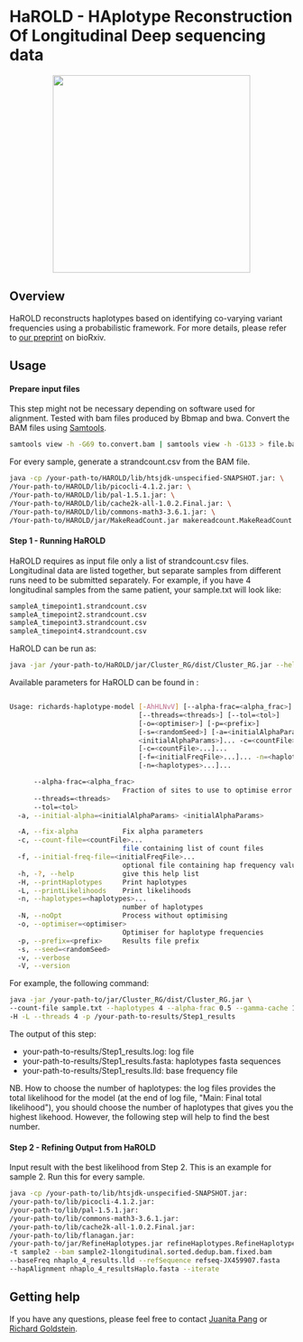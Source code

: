 # HaROLD - HAplotype Reconstruction Of Longitudinal Deep sequencing data
<p align="center">
<img src="https://github.com/ucl-pathgenomics/HaROLD/blob/master/HaROLD_logo.png" width="350">

## Overview
HaROLD reconstructs haplotypes based on identifying co-varying variant frequencies using a probabilistic framework. For more details, please refer to [our preprint](https://www.biorxiv.org/content/10.1101/444877v2) on bioRxiv.

## Usage

#### Prepare input files
This step might not be necessary depending on software used for alignment. Tested with bam files produced by Bbmap and bwa. 
Convert the BAM files using [Samtools](http://www.htslib.org).

```sh
samtools view -h -G69 to.convert.bam | samtools view -h -G133 > file.bam
```

For every sample, generate a strandcount.csv from the BAM file.

```sh
java -cp /your-path-to/HAROLD/lib/htsjdk-unspecified-SNAPSHOT.jar: \
/Your-path-to/HAROLD/lib/picocli-4.1.2.jar: \
/Your-path-to/HAROLD/lib/pal-1.5.1.jar: \
/Your-path-to/HAROLD/lib/cache2k-all-1.0.2.Final.jar: \
/Your-path-to/HAROLD/lib/commons-math3-3.6.1.jar: \
/Your-path-to/HAROLD/jar/MakeReadCount.jar makereadcount.MakeReadCount file.bam
```

#### Step 1 - Running HaROLD
HaROLD requires as input file only a list of strandcount.csv files. Longitudinal data are listed together, but separate samples from different runs need to be submitted separately. 
For example, if you have 4 longitudinal samples from the same patient, your sample.txt will look like:

```sh
sampleA_timepoint1.strandcount.csv
sampleA_timepoint2.strandcount.csv
sampleA_timepoint3.strandcount.csv
sampleA_timepoint4.strandcount.csv
```

HaROLD can be run as: 

```sh
java -jar /your-path-to/HaROLD/jar/Cluster_RG/dist/Cluster_RG.jar --help
```

Available parameters for HaROLD can be found in : 

```sh

Usage: richards-haplotype-model [-AhHLNvV] [--alpha-frac=<alpha_frac>]
                                [--threads=<threads>] [--tol=<tol>]
                                [-o=<optimiser>] [-p=<prefix>]
                                [-s=<randomSeed>] [-a=<initialAlphaParams>
                                <initialAlphaParams>]... -c=<countFile>...
                                [-c=<countFile>...]...
                                [-f=<initialFreqFile>...]... -n=<haplotypes>...
                                [-n=<haplotypes>...]...

      --alpha-frac=<alpha_frac>
                            Fraction of sites to use to optimise error parameters
      --threads=<threads>
      --tol=<tol>
  -a, --initial-alpha=<initialAlphaParams> <initialAlphaParams>

  -A, --fix-alpha           Fix alpha parameters
  -c, --count-file=<countFile>...
                            file containing list of count files
  -f, --initial-freq-file=<initialFreqFile>...
                            optional file containing hap frequency values
  -h, -?, --help            give this help list
  -H, --printHaplotypes     Print haplotypes
  -L, --printLikelihoods    Print likelihoods
  -n, --haplotypes=<haplotypes>...
                            number of haplotypes
  -N, --noOpt               Process without optimising
  -o, --optimiser=<optimiser>
                            Optimiser for haplotype frequencies
  -p, --prefix=<prefix>     Results file prefix
  -s, --seed=<randomSeed>
  -v, --verbose
  -V, --version
```

For example, the following command:


```sh
java -jar /your-path-to/jar/Cluster_RG/dist/Cluster_RG.jar \
--count-file sample.txt --haplotypes 4 --alpha-frac 0.5 --gamma-cache 10000 \
-H -L --threads 4 -p /your-path-to-results/Step1_results
```

The output of this step: 

- your-path-to-results/Step1_results.log: log file 
- your-path-to-results/Step1_results.fasta: haplotypes fasta sequences 
- your-path-to-results/Step1_results.lld: base frequency file 

NB. How to choose the number of haplotypes: the log files provides the total likelihood for the model (at the end of log file, "Main: Final total likelihood"), you should choose the number of haplotypes that gives you the highest likehood. However, the following step will help to find the best number. 

#### Step 2 - Refining Output from HaROLD
Input result with the best likelihood from Step 2.
This is an example for sample 2. Run this for every sample.
```sh
java -cp /your-path-to/lib/htsjdk-unspecified-SNAPSHOT.jar:
/your-path-to/lib/picocli-4.1.2.jar:
/your-path-to/lib/pal-1.5.1.jar:
/your-path-to/lib/commons-math3-3.6.1.jar:
/your-path-to/lib/cache2k-all-1.0.2.Final.jar:
/your-path-to/lib/flanagan.jar:
/your-path-to/jar/RefineHaplotypes.jar refineHaplotypes.RefineHaplotypes
-t sample2 --bam sample2-1longitudinal.sorted.dedup.bam.fixed.bam
--baseFreq nhaplo_4_results.lld --refSequence refseq-JX459907.fasta
--hapAlignment nhaplo_4_resultsHaplo.fasta --iterate
```

## Getting help
If you have any questions, please feel free to contact [Juanita Pang](mailto:juanita.pang.16@ucl.ac.uk) or [Richard Goldstein](mailto:r.goldstein@ucl.ac.uk).

